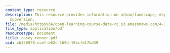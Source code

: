 ```yaml
---
content_type: resource
description: This resource provides information on urban/landscape, deployment, precedent,
  subversion.
file: /media/https%3A/open-learning-course-data-rc.s3.amazonaws.com/4-370-interrogative-design-workshop-fall-2005/cb3369f8ccefe62c169d19bcfe17bd39_casey_renner.pdf
file_type: application/pdf
resourcetype: Document
title: casey_renner.pdf
uid: cb3369f8-ccef-e62c-169d-19bcfe17bd39
---
```

